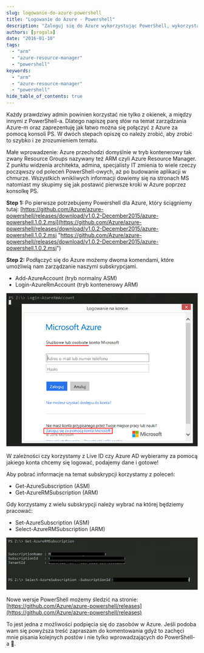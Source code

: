 ```yaml
---
slug: logowanie-do-azure-powershell
title: "Logowanie do Azure - Powershell"
description: "Zaloguj się do Azure wykorzystując PowerShell, wykorzystaj potencjał chmury i automatyzuj procesy za pomocą komand!"
authors: [progala]
date: "2016-01-10"
tags: 
  - "arm"
  - "azure-resource-manager"
  - "powershell"
keywords:
  - "arm"
  - "azure-resource-manager"
  - "powershell"
hide_table_of_contents: true
---
```


Każdy prawdziwy admin powinien korzystać nie tylko z okienek, a między innymi z PowerShell-a. Dlatego napiszę parę słów na temat zarządzania Azure-m oraz zaprezentuję jak łatwo można się połączyć z Azure za pomocą konsoli PS. W dwóch stepach opiszę co należy zrobić, aby zrobić to szybko i ze zrozumieniem tematu.

Małe wprowadzenie: Azure przechodzi domyślnie w tryb kontenerowy tak zwany Resource Groups nazywany też ARM czyli Azure Resource Manager. Z punktu widzenia architekta, admina, specjalisty IT zmienia to wiele rzeczy począwszy od poleceń PowerShell-owych, aż po budowanie aplikacji w chmurze. Wszystkich wnikliwych informacji dowiemy się na stronach MS natomiast my skupimy się jak postawić pierwsze kroki w Azure poprzez konsolkę PS.

**Step 1:** Po pierwsze potrzebujemy Powershell dla Azure, który ściągniemy tutaj: [https://github.com/Azure/azure-powershell/releases/download/v1.0.2-December2015/azure-powershell.1.0.2.msi](https://github.com/Azure/azure-powershell/releases/download/v1.0.2-December2015/azure-powershell.1.0.2.msi "https://github.com/Azure/azure-powershell/releases/download/v1.0.2-December2015/azure-powershell.1.0.2.msi")

**Step 2:** Podłączyć się do Azure możemy dwoma komendami, które umożliwią nam zarządzanie naszymi subskrypcjami.

- Add-AzureAccount (tryb normalny ASM)
- Login-AzureRmAccount (tryb kontenerowy ARM)

<!--truncate-->

![image](images/image.png)

W zależności czy korzystamy z Live ID czy Azure AD wybieramy za pomocą jakiego konta chcemy się logować, podajemy dane i gotowe!

Aby pobrać informacje na temat subskrypcji korzystamy z poleceń:

- Get-AzureSubscription (ASM)
- Get-AzureRMSubscription (ARM)

Gdy korzystamy z wielu subskrypcji należy wybrać na której będziemy pracować:

- Set-AzureSubscription (ASM)
- Select-AzureRMSubscription (ARM)

![image](images/image1.png)

Nowe wersje PowerShell możemy śledzić na stronie: [https://github.com/Azure/azure-powershell/releases](https://github.com/Azure/azure-powershell/releases)

To jest jedna z możliwości podpięcia się do zasobów w Azure. Jeśli podoba wam się powyższa treść zapraszam do komentowania gdyż to zachęci mnie pisania kolejnych postów i nie tylko wprowadzających do PowerShell-a 🙂.
